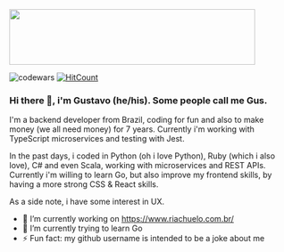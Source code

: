 <div style="margin: auto;">
  <a href="https://codetrace.com/users/nowayhecodes"><img src="https://codetrace.com/widget/nowayhecodes" width="440" height="100" /></a>
</div>

![codewars](https://www.codewars.com/users/nowayhecodes/badges/micro)
[![HitCount](http://hits.dwyl.com/nowayhecodes/nowayhecodes.svg)](http://hits.dwyl.com/nowayhecodes/nowayhecodes)

### Hi there 👋, i'm Gustavo (he/his). Some people call me Gus.

I'm a backend developer from Brazil, coding for fun and also to make money (we all need money) for 7 years.
Currently i'm working with TypeScript microservices and testing with Jest. 

In the past days, i coded in Python (oh i love Python), Ruby (which i also love), C# and even Scala, working with microservices and REST APIs.
Currently i'm willing to learn Go, but also improve my frontend skills, by having a more strong CSS & React skills.

As a side note, i have some interest in UX.

- 🔭 I’m currently working on https://www.riachuelo.com.br/
- 🌱 I’m currently trying to learn Go
- ⚡ Fun fact: my github username is intended to be a joke about me
<!--
**nowayhecodes/nowayhecodes** is a ✨ _special_ ✨ repository because its `README.md` (this file) appears on your GitHub profile.

Here are some ideas to get you started:

- 🔭 I’m currently working on ...
- 🌱 I’m currently learning ...
- 👯 I’m looking to collaborate on ...
- 🤔 I’m looking for help with ...
- 💬 Ask me about ...
- 📫 How to reach me: ...
- 😄 Pronouns: ...
- ⚡ Fun fact: ...
-->

